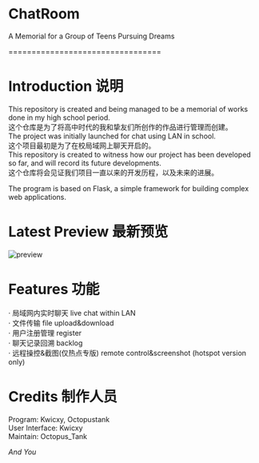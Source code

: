 # ChatRoom
A Memorial for a Group of Teens Pursuing Dreams

=================================
# Introduction 说明
This repository is created and being managed to be a memorial of works done in my high school period.  
这个仓库是为了将高中时代的我和挚友们所创作的作品进行管理而创建。  
The project was initially launched for chat using LAN in school.  
这个项目最初是为了在校局域网上聊天开启的。  
This repository is created to witness how our project has been developed so far, and will record its future developments.  
这个仓库将会见证我们项目一直以来的开发历程，以及未来的进展。  

The program is based on Flask, a simple framework for building complex web applications.
# Latest Preview 最新预览
![preview](https://github.com/Octopustank/ChatRoom/assets/113182591/9d9092bf-79cc-4049-a972-b2d582baf52e)
# Features 功能
· 局域网内实时聊天 live chat within LAN  
· 文件传输 file upload&download  
· 用户注册管理 register  
· 聊天记录回溯 backlog  
· 远程操控&截图(仅热点专版) remote control&screenshot (hotspot version only)  

# Credits 制作人员
Program: Kwicxy, Octopustank  
User Interface: Kwicxy  
Maintain: Octopus_Tank  

*And You*
